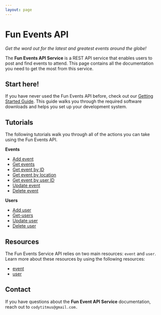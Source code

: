 ```yaml
---
layout: page
---
```

# Fun Events API
_Get the word out for the latest and greatest events around the globe!_

The **Fun Events API Service** is a REST API service that enables users to post and find events to attend. This page contains all the documentation you need to get the most from this service.

## Start here!

If you have never used the Fun Events API before, check out our [Getting Started Guide](getting-started.md).
This guide walks you through the required software downloads and helps you set up your development system.

## Tutorials
The following tutorials walk you through all of the actions you can take using the Fun Events API.

**Events**
 - [Add event](docs/add-event.md)
 - [Get events](get-events.md)
 - [Get event by ID](get-event-by-id.md)
 - [Get event by location](get-event-by-location.md)
 - [Get event by user ID](get-event-by-user_id.md)
 - [Update event](update-event.md)
 - [Delete event](delete-event.md)

**Users**
 - [Add user](add-user.md)
 - [Get-users](get-users.md)
 - [Update user](update-user.md)
 - [Delete user](delete-user.md)

## Resources
The Fun Events Service API relies on two main resources: `event` and `user`. Learn more about these resources by using the following resources:
- [event](api/event.md)
- [user](api/user.md)

## Contact

If you have questions about the **Fun Event API Service** documentation, reach out to `codytitmus@gmail.com.`
